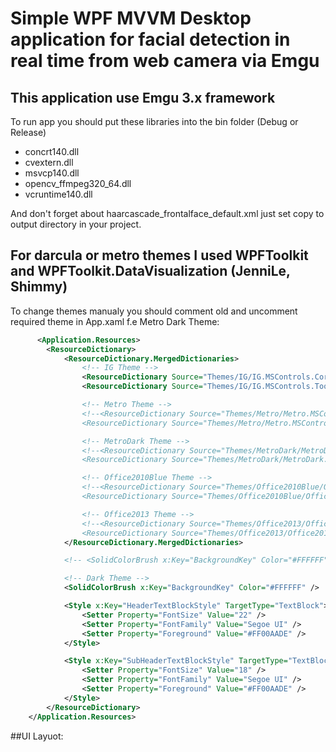 # Simple WPF MVVM Desktop application for facial detection in real time from web camera via Emgu
## This application use Emgu 3.x framework
To run app you should put these libraries into the bin folder (Debug or Release)
* concrt140.dll
* cvextern.dll
* msvcp140.dll
* opencv_ffmpeg320_64.dll
* vcruntime140.dll

And don't forget about haarcascade_frontalface_default.xml just set copy to output directory in your project.

## For darcula or metro themes I used WPFToolkit and WPFToolkit.DataVisualization (JenniLe, Shimmy)
To change themes manualy you should comment old and uncomment required theme in App.xaml f.e Metro Dark Theme:

```xml
      <Application.Resources>
        <ResourceDictionary>
            <ResourceDictionary.MergedDictionaries>
                <!-- IG Theme -->
                <ResourceDictionary Source="Themes/IG/IG.MSControls.Core.Implicit.xaml" />
                <ResourceDictionary Source="Themes/IG/IG.MSControls.Toolkit.Implicit.xaml" />

                <!-- Metro Theme -->
                <!--<ResourceDictionary Source="Themes/Metro/Metro.MSControls.Core.Implicit.xaml" />
                <ResourceDictionary Source="Themes/Metro/Metro.MSControls.Toolkit.Implicit.xaml" /> -->

                <!-- MetroDark Theme -->
                <!--<ResourceDictionary Source="Themes/MetroDark/MetroDark.MSControls.Core.Implicit.xaml" />
                <ResourceDictionary Source="Themes/MetroDark/MetroDark.MSControls.Toolkit.Implicit.xaml" /> -->

                <!-- Office2010Blue Theme -->
                <!--<ResourceDictionary Source="Themes/Office2010Blue/Office2010Blue.MSControls.Core.Implicit.xaml" />
                <ResourceDictionary Source="Themes/Office2010Blue/Office2010Blue.MSControls.Toolkit.Implicit.xaml" />-->

                <!-- Office2013 Theme -->
                <!--<ResourceDictionary Source="Themes/Office2013/Office2013.MSControls.Core.Implicit.xaml" />
                <ResourceDictionary Source="Themes/Office2013/Office2013.MSControls.Toolkit.Implicit.xaml" /> -->
            </ResourceDictionary.MergedDictionaries>

            <!-- <SolidColorBrush x:Key="BackgroundKey" Color="#FFFFFF" /> Color="#FF181818" -->

            <!-- Dark Theme -->
            <SolidColorBrush x:Key="BackgroundKey" Color="#FFFFFF" />

            <Style x:Key="HeaderTextBlockStyle" TargetType="TextBlock">
                <Setter Property="FontSize" Value="22" />
                <Setter Property="FontFamily" Value="Segoe UI" />
                <Setter Property="Foreground" Value="#FF00AADE" />
            </Style>

            <Style x:Key="SubHeaderTextBlockStyle" TargetType="TextBlock">
                <Setter Property="FontSize" Value="18" />
                <Setter Property="FontFamily" Value="Segoe UI" />
                <Setter Property="Foreground" Value="#FF00AADE" />
            </Style>
        </ResourceDictionary>
    </Application.Resources>
```

##UI Layuot: 
